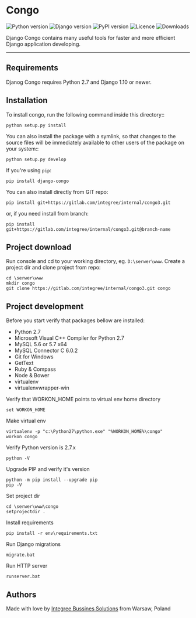 # Congo

![Python version](https://img.shields.io/pypi/pyversions/django-congo.svg)
![Django version](https://img.shields.io/badge/django-1.11%20or%20newer-green.svg)
![PyPI version](https://img.shields.io/pypi/v/django-congo.svg)
![Licence](https://img.shields.io/pypi/l/django-congo.svg)
![Downloads](https://img.shields.io/pypi/dm/django-congo.svg)

Django Congo contains many useful tools for faster and more efficient Django application developing.

----

## Requirements

Djanog Congo requires Python 2.7 and Django 1.10 or newer.

## Installation

To install congo, run the following command inside this directory::

```
python setup.py install
```

You can also install the package with a symlink, so that changes to the source files will be immediately available to other users of the package on your system::

```
python setup.py develop
```

If you're using `pip`:

```
pip install django-congo
```

You can also install directly from GIT repo:

```
pip install git+https://gitlab.com/integree/internal/congo3.git
```

or, if you need install from branch:

```
pip install git+https://gitlab.com/integree/internal/congo3.git@branch-name
```

## Project download

Run console and cd to your working directory, eg. `D:\serwer\www`. Create a project dir and clone project from repo:

```
cd \serwer\www
mkdir congo
git clone https://gitlab.com/integree/internal/congo3.git congo
```

## Project development

Before you start verify that packages bellow are installed:

- Python 2.7
- Microsoft Visual C++ Compiler for Python 2.7
- MySQL 5.6 or 5.7 x64
- MySQL Connector C 6.0.2
- Git for Windows
- GetText
- Ruby & Compass
- Node & Bower
- virtualenv
- virtualenvwrapper-win

Verify that WORKON_HOME points to virtual env home directory

```
set WORKON_HOME
```

Make virtual env

```
virtualenv -p "c:\Python27\python.exe" "%WORKON_HOME%\congo"
workon congo
```

Verify Python version is 2.7.x

```
python -V
```

Upgrade PIP and verify it's version

```
python -m pip install --upgrade pip
pip -V
```

Set project dir

```
cd \serwer\www\congo
setprojectdir .
```

Install requirements

```
pip install -r env\requirements.txt
```

Run Django migrations

```
migrate.bat
```

Run HTTP server

```
runserver.bat
```

## Authors

Made with love by [Integree Bussines Solutions](https://www.integree.eu) from Warsaw, Poland